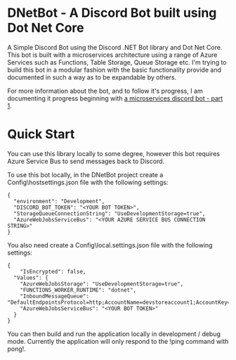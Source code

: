 # DNetBot - A Discord Bot built using Dot Net Core
A Simple Discord Bot using the Discord .NET Bot library and Dot Net Core. This bot is built with a microservices architecture using a range of Azure Services such as Functions, Table Storage, Queue Storage etc. I'm trying to build this bot in a modular fashion with the basic functionality provide and documented in such a way as to be expandable by others.

For more information about the bot, and to follow it's progress, I am documenting it progress beginning with [a microservices discord bot - part 1](https://www.glennprince.com/blog/creating-a-discord-bot-part-01/).

# Quick Start
You can use this library locally to some degree, however this bot requires Azure Service Bus to send messages back to Discord. 

To use this bot locally, in the DNetBot project create a Config\hostsettings.json file with the following settings:

```
{
  "environment": "Development",
  "DISCORD_BOT_TOKEN": "<YOUR BOT TOKEN>",
  "StorageQueueConnectionString": "UseDevelopmentStorage=true",
  "AzureWebJobsServiceBus": "<YOUR AZURE SERVICE BUS CONNECTION STRING>"
}

```
You also need create a Config\local.settings.json file with the following settings:

```
{
    "IsEncrypted": false,
  "Values": {
    "AzureWebJobsStorage": "UseDevelopmentStorage=true",
    "FUNCTIONS_WORKER_RUNTIME": "dotnet",
    "InboundMessageQueue": "DefaultEndpointsProtocol=http;AccountName=devstoreaccount1;AccountKey=Eby8vdM02xNOcqFlqUwJPLlmEtlCDXJ1OUzFT50uSRZ6IFsuFq2UVErCz4I6tq/K1SZFPTOtr/KBHBeksoGMGw==;BlobEndpoint=http://127.0.0.1:10000/devstoreaccount1;TableEndpoint=http://127.0.0.1:10002/devstoreaccount1;QueueEndpoint=http://127.0.0.1:10001/devstoreaccount1;",
    "AzureWebJobsServiceBus": "<YOUR BOT TOKEN>"
  }
}
```

You can then build and run the application locally in development / debug mode. Currently the application will only respond to the !ping command with pong!.
